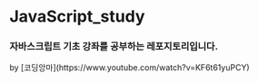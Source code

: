 ﻿# JavaScript_study
<h3>자바스크립트 기초 강좌를 공부하는 레포지토리입니다.</h3>
by [코딩앙마](https://www.youtube.com/watch?v=KF6t61yuPCY)
